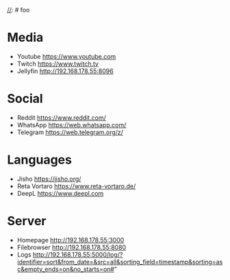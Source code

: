 [//]: # (Title: Marketing Meeting Notes)
[//]: # (Title: Marketing Meeting Notes)
[//]: # foo

# Media
- Youtube         https://www.youtube.com
- Twitch          https://www.twitch.tv
- Jellyfin        http://192.168.178.55:8096

# Social
- Reddit          https://www.reddit.com/
- WhatsApp        https://web.whatsapp.com/
- Telegram        https://web.telegram.org/z/

# Languages
- Jisho           https://jisho.org/
- Reta Vortaro    https://www.reta-vortaro.de/
- DeepL           https://www.deepl.com

# Server
- Homepage        http://192.168.178.55:3000
- Filebrowser     http://192.168.178.55:8080
- Logs            http://192.168.178.55:5000/log/?identifier=sort&from_date=&src=all&sorting_field=timestamp&sorting=asc&empty_ends=on&no_starts=on#"
           
